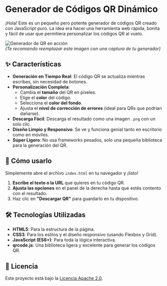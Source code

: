 # Generador de Códigos QR Dinámico

¡Hola! Este es un pequeño pero potente generador de códigos QR creado con JavaScript puro. La idea era hacer una herramienta web rápida, bonita y fácil de usar que permitiera personalizar los códigos QR al vuelo.

![Generador de QR en acción](https://i.imgur.com/YOUR_SCREENSHOT.png)  
*(Te recomiendo reemplazar esta imagen con una captura de tu generador)*

## ✨ Características

- **Generación en Tiempo Real**: El código QR se actualiza mientras escribes, sin necesidad de botones.
- **Personalización Completa**:
  - Cambia el **tamaño** del QR en píxeles.
  - Elige el **color** del código.
  - Selecciona el **color del fondo**.
  - Ajusta el **nivel de corrección de errores** (ideal para QRs que podrían dañarse).
- **Descarga Fácil**: Descarga el resultado como una imagen `.png` con un solo clic.
- **Diseño Limpio y Responsivo**: Se ve y funciona genial tanto en escritorio como en móviles.
- **Súper Ligero**: No usa frameworks pesados, solo una pequeña biblioteca para la generación del QR.

## 🚀 Cómo usarlo

Simplemente abre el archivo `index.html` en tu navegador y ¡listo!

1.  **Escribe el texto o la URL** que quieres en tu código QR.
2.  **Ajusta las opciones** en el panel de la derecha hasta que estés contento con el resultado.
3.  Haz clic en **"Descargar QR"** para guardarlo en tu dispositivo.

## 🛠️ Tecnologías Utilizadas

- **HTML5**: Para la estructura de la página.
- **CSS3**: Para los estilos y el diseño responsivo (usando Flexbox y Grid).
- **JavaScript (ES6+)**: Para toda la lógica interactiva.
- **qrcode.js**: Una biblioteca ligera y excelente para generar los códigos QR.

## 📄 Licencia

Este proyecto está bajo la [Licencia Apache 2.0](https://www.apache.org/licenses/LICENSE-2.0).
